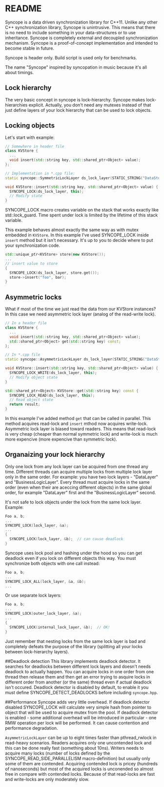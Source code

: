 README
======

Syncope is a data driven synchronization library for C++11. Unlike any other C++ synchronization library, Syncope is unintrusive. This means that there is no need to include something in your data-structures or to use inheritance. Syncope is completely external and decoupled synchronization mechanism. Syncope is a proof-of-concept implementation and intended to become stable in future.

Syncope is header only. Build script is used only for benchmarks.

The name "Syncope" inspired by syncopation in music because it's all about timings.

## Lock hierarchy
The very basic concept in syncope is lock-hierarchy. Syncope makes lock-hierarchies explicit. Actually, you don't need any mutexes instead of that just define layers of your lock hierarchy that can be used to lock objects.

## Locking objects
Let's start with example:
```C++
// Somewhere in header file
class KVStore {
  ...
  void insert(std::string key, std::shared_ptr<Object> value);
};

// Implementation in *.cpp file:
static syncope::SymmetricLockLayer ds_lock_layer(STATIC_STRING("DataStore"));

void KVStore::insert(std::string key, std::shared_ptr<Object> value) {
  SYNCOPE_LOCK(ds_lock_layer, this);
  // Modify state
}
```
SYNCOPE_LOCK macro creates variable on the stack that works exactly like std::lock_guard. Time spent under lock is limited by the lifetime of this stack variable.

This example behaves almost exactly the same way as with mutex embedded in `KVStore`. In this example I've used SYNCOPE_LOCK inside `insert` method but it isn't necessary. It's up to you to decide where to put your synchronization code.
```C++
std::unique_ptr<KVStore> store(new KVStore());
...
// insert value to store
{
  SYNCOPE_LOCK(ds_lock_layer, store.get());
  store->insert("foo", bar);
}
```

## Asymmetric locks
What if most of the time we just read the data from our KVStore instances? In this case we need asymmetric lock layer (analog of the read-write lock).
```C++
// In a header file
class KVStore {
  ...
  void insert(std::string key, std::shared_ptr<Object> value);
  std::shared_ptr<Object> get(std::string key) const;
};

// In *.cpp file
static syncope::AsymmetricLockLayer ds_lock_layer(STATIC_STRING("DataStore"));

void KVStore::insert(std::string key, std::shared_ptr<Object> value) {
  SYNCOPE_LOCK_WRITE(ds_lock_layer, this);
  // Modify object state
}

std::shared_ptr<Object> KVStore::get(std::string key) const {
  SYNCOPE_LOCK_READ(ds_lock_layer, this);
  // Read object state
  return result;
}
```
In this example I've added method `get` that can be called in parallel. This method acquires read-lock and `insert` mthod now acquires write-lock. Asymmetric lock layer is biased toward readers. This means that read-lock is very cheap (cheaper than normal symmetric lock) and write-lock is much more expencive (more expencive than symmetric lock).

## Organaizing your lock hierarchy
Only one lock from any lock layer can be acquired from one thread any time. Different threads can acquire multiple locks from multiple lock layer only in the same order. For example: you have two lock layers - "DataLayer" and "BusinessLogicLayer". Every thread must acquire locks in the same order (even when their are aceccing different objects) in the same global order, for example "DataLayer" first and the "BusinessLogicLayer" second.

It's not safe to lock objects under the lock from the same lock layer. Example:
```C++
Foo a, b;
...
SYNCOPE_LOCK(lock_layer, &a);
...
{
  SYNCOPE_LOCK(lock_layer, &b);  // can cause deadlock
}
```
Syncope uses lock pool and hashing under the hood so you can get deadlock even if you lock on different objects this way. You must synchronize both objects with one call instead:
```C++
Foo a, b;
...
SYNCOPE_LOCK_ALL(lock_layer, &a, &b);
...
```
Or use separate lock layers:
```C++
Foo a, b;
...
SYNCOPE_LOCK(outer_lock_layer, &a);
...
{
  SYNCOPE_LOCK(internal_lock_layer, &b);  // OK!
}
```
Just remember that nesting locks from the same lock layer is bad and completely defeats the purpose of the library (splitting all your locks between lock-hierarchy layers).

##Deadlock detection
This library implements deadlock detector. It searches for deadlocks between different lock layers and doesn't needs deadlock to actually happen. You can acquire locks in one order from one thread then release them and then get an error trying to asquire locks in different order from another (or the same) thread even if actual deadlock isn't occured. Deadlock detector is disabled by default, to enable it you must define SYNCOPE_DETECT_DEADLOCKS before including `syncope.hpp`.

##Performance
Syncope adds very little overhead. If deadlock detector disabled SYNCOPE_LOCK will calculate very simple hash from pointer to object that will be used to acquire mutex from the pool. If deadlock detector is enabled - some additional overhead will be introduced in particular - one RMW operation per lock will be performed. It can cause contention and performance degradation.

`AsymmetricLockLayer` can be up to eight times faster than pthread_rwlock in read-heavy scenarios. Readers acquires only one uncontended lock and this can be done really fast (something about 10ns). Writers needs to acquire many locks (number of locks defined by the SYNCOPE_READ_SIDE_PARALLELISM macro-definition) but usually only some of them are contended. Acquiring contended lock is pricey (hundreds of nanoseconds) but most of the acquired locks is unconended so almost free in compare with contended locks. Because of that read-locks are fast and write-locks are only moderately slow.
